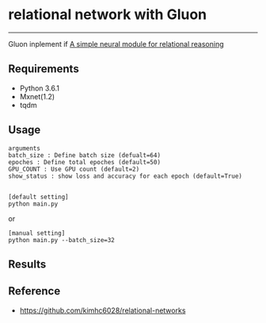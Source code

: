 # relational network with Gluon

---

Gluon inplement if [A simple neural module for relational reasoning](https://arxiv.org/abs/1706.01427)


## Requirements
- Python 3.6.1
- Mxnet(1.2)
- tqdm


## Usage
```
arguments
batch_size : Define batch size (defualt=64)
epoches : Define total epoches (default=50)
GPU_COUNT : Use GPU count (default=2)
show_status : show loss and accuracy for each epoch (default=True)


```

```
[default setting]
python main.py
``` 
or
```
[manual setting]
python main.py --batch_size=32
```

## Results


## Reference
- https://github.com/kimhc6028/relational-networks
